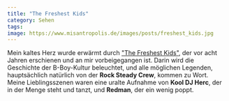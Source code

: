 ```yaml
---
title: "The Freshest Kids"
category: Sehen
tags: 
image: https://www.misantropolis.de/images/posts/freshest_kids.jpg
---
```


Mein kaltes Herz wurde erwärmt durch ["The Freshest Kids"](http://www.imdb.com/title/tt0361638/), der vor acht Jahren erschienen und an mir vorbeigegangen ist. Darin wird die Geschichte der B-Boy-Kultur beleuchtet, und alle möglichen Legenden, hauptsächlich natürlich von der **Rock Steady Crew**, kommen zu Wort. Meine Lieblingsszenen waren eine uralte Aufnahme von **Kool DJ Herc**, der in der Menge steht und tanzt, und **Redman**, der ein wenig poppt.